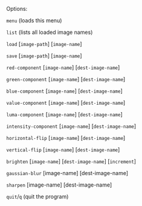 Options:

`menu` (loads this menu)

`list` (lists all loaded image names)

`load` [`image-path`] [`image-name`]

`save` [`image-path`] [`image-name`]

`red-component` [`image-name`] [`dest-image-name`]

`green-component` [`image-name`] [`dest-image-name`]

`blue-component` [`image-name`] [`dest-image-name`]

`value-component` [`image-name`] [`dest-image-name`]

`luma-component` [`image-name`] [`dest-image-name`]

`intensity-component` [`image-name`] [`dest-image-name`]

`horizontal-flip` [`image-name`] [`dest-image-name`]

`vertical-flip` [`image-name`] [`dest-image-name`]

`brighten` [`image-name`] [`dest-image-name`] [`increment`]

`gaussian-blur` [image-name] [dest-image-name]

`sharpen` [image-name] [dest-image-name]

`quit`/`q` (quit the program)